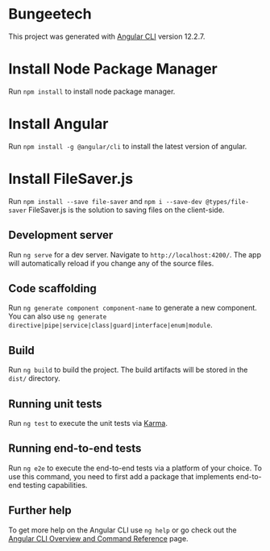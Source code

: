 # Bungeetech

This project was generated with [Angular CLI](https://github.com/angular/angular-cli) version 12.2.7.

# Install Node Package Manager

Run `npm install` to install node package manager.

# Install Angular

Run `npm install -g @angular/cli` to install the latest version of angular.

# Install FileSaver.js

Run `npm install --save file-saver` and `npm i --save-dev @types/file-saver` FileSaver.js is the solution to saving files on the client-side.

## Development server

Run `ng serve` for a dev server. Navigate to `http://localhost:4200/`. The app will automatically reload if you change any of the source files.

## Code scaffolding

Run `ng generate component component-name` to generate a new component. You can also use `ng generate directive|pipe|service|class|guard|interface|enum|module`.

## Build

Run `ng build` to build the project. The build artifacts will be stored in the `dist/` directory.

## Running unit tests

Run `ng test` to execute the unit tests via [Karma](https://karma-runner.github.io).

## Running end-to-end tests

Run `ng e2e` to execute the end-to-end tests via a platform of your choice. To use this command, you need to first add a package that implements end-to-end testing capabilities.

## Further help

To get more help on the Angular CLI use `ng help` or go check out the [Angular CLI Overview and Command Reference](https://angular.io/cli) page.
